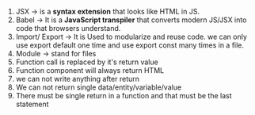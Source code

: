 1. JSX -> is a **syntax extension** that looks like HTML in JS. 
2. Babel -> It is a **JavaScript transpiler** that converts modern JS/JSX into code that browsers understand.
3. Import/ Export -> It is Used to modularize and reuse code. we can only use export default one time and use export const many times in a file.
4. Module -> stand for files 
5. Function call is replaced by it's return value
6. Function component will always return HTML
7.  we can not write anything after return
8. We can not return single data/entity/variable/value
9. There must be single return in a function and that must be the last statement
